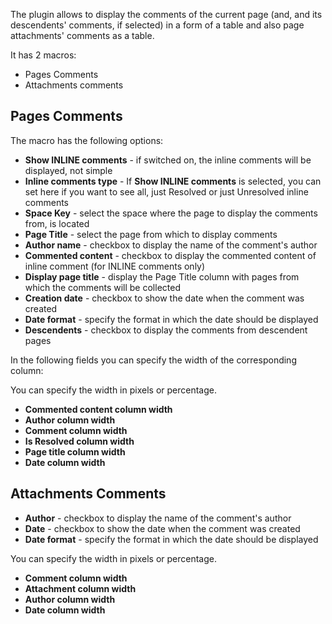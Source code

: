The plugin allows to display the comments of the current page (and, and its descendents' comments, if selected) in a form of a table and also page attachments' comments as a table.

It has 2 macros:

* Pages Comments
* Attachments comments

## Pages Comments ##

The macro has the following options:

* <b>Show INLINE comments</b> - if switched on, the inline comments will be displayed, not simple
* <b>Inline comments type</b> - If <b>Show INLINE comments</b> is selected, you can set here if you want to see all, just Resolved or just Unresolved inline comments
* <b>Space Key</b> - select the space where the page to display the comments from, is located
* <b>Page Title</b> - select the page from which to display comments
* <b>Author name</b> - checkbox to display the name of the comment's author
* <b>Commented content</b> - checkbox to display the commented content of inline comment (for INLINE comments only)
* <b>Display page title</b> - display the Page Title column with pages from which the comments will be collected
* <b>Creation date</b> - checkbox to show the date when the comment was created
* <b>Date format</b> - specify the format in which the date should be displayed
* <b>Descendents</b> - checkbox to display the comments from descendent pages

In the following fields you can specify the width of the corresponding column:

You can specify the width in pixels or percentage.

* <b>Commented content column width</b>
* <b>Author column width</b>
* <b>Comment column width</b>
* <b>Is Resolved column width</b>
* <b>Page title column width</b>
* <b>Date column width</b>



## Attachments Comments ##

* <b>Author</b> - checkbox to display the name of the comment's author
* <b>Date</b> - checkbox to show the date when the comment was created
* <b>Date format</b> - specify the format in which the date should be displayed

You can specify the width in pixels or percentage.

* <b>Comment column width</b>
* <b>Attachment column width</b>
* <b>Author column width</b>
* <b>Date column width</b>
